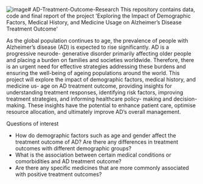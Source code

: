 ![image](https://github.com/YunxinG107112/AD-Treatment-Outcome-Research/assets/47897334/5b23e9f1-3c61-4ceb-a8e4-18f5d6ed6417)# AD-Treatment-Outcome-Research
This repository contains data, code and final report of the project 'Exploring the Impact of Demographic Factors, Medical History, and Medicine Usage on Alzheimer’s Disease Treatment Outcome'

As the global population continues to age, the prevalence of people with Alzheimer’s disease (AD) is expected to rise significantly. AD is a progressive neurode- generative disorder primarily affecting older people and placing a burden on families and societies worldwide. Therefore, there is an urgent need for effective strategies addressing these burdens and ensuring the well-being of ageing populations around the world. This project will explore the impact of demographic factors, medical history, and medicine us- age on AD treatment outcome, providing insights for understanding treatment responses, identifying risk factors, improving treatment strategies, and informing healthcare policy- making and decision-making. These insights have the potential to enhance patient care, optimise resource allocation, and ultimately improve AD’s overall management.

Questions of interest
* How do demographic factors such as age and gender affect the treatment outcome of AD? Are there any differences in treatment outcomes with different demographic groups?
* What is the association between certain medical conditions or comorbidities and AD treatment outcome?
* Are there any specific medicines that are more commonly associated with positive treatment outcomes?

